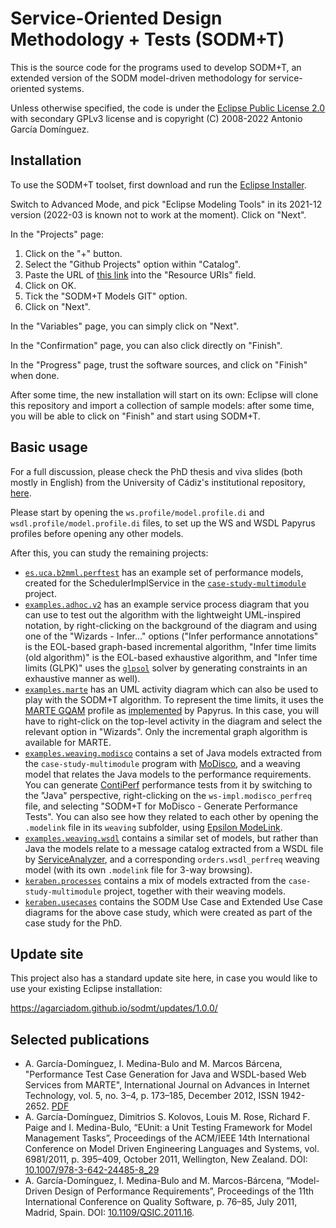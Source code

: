 # Service-Oriented Design Methodology + Tests (SODM+T)

This is the source code for the programs used to develop SODM+T, an extended version of the SODM model-driven methodology for service-oriented systems.

Unless otherwise specified, the code is under the [Eclipse Public License 2.0](https://www.eclipse.org/legal/epl-2.0/) with secondary GPLv3 license and is copyright (C) 2008-2022 Antonio García Domínguez.

## Installation

To use the SODM+T toolset, first download and run the [Eclipse Installer](https://www.eclipse.org/downloads/).

Switch to Advanced Mode, and pick "Eclipse Modeling Tools" in its 2021-12 version (2022-03 is known not to work at the moment).
Click on "Next".

In the "Projects" page:

1. Click on the "+" button.
1. Select the "Github Projects" option within "Catalog".
1. Paste the URL of [this link](https://raw.githubusercontent.com/agarciadom/sodmt/master/workspace-models/sodmt.models.oomph/SODMTModelsGIT.setup) into the "Resource URIs" field.
1. Click on OK.
1. Tick the "SODM+T Models GIT" option.
1. Click on "Next".

In the "Variables" page, you can simply click on "Next".

In the "Confirmation" page, you can also click directly on "Finish".

In the "Progress" page, trust the software sources, and click on "Finish" when done.

After some time, the new installation will start on its own: Eclipse will clone this repository and import a collection of sample models: after some time, you will be able to click on "Finish" and start using SODM+T.

## Basic usage

For a full discussion, please check the PhD thesis and viva slides (both mostly in English) from the University of Cádiz's institutional repository, [here](http://rodin.uca.es/xmlui/handle/10498/15965).

Please start by opening the `ws.profile/model.profile.di` and `wsdl.profile/model.profile.di` files, to set up the WS and WSDL Papyrus profiles before opening any other models.

After this, you can study the remaining projects:

* [`es.uca.b2mml.perftest`](workspace-models/es.uca.b2mml.perftest) has an example set of performance models, created for the SchedulerImplService in the [`case-study-multimodule`](case-study-multimodule) project.
* [`examples.adhoc.v2`](workspace-models/examples.adhoc.v2) has an example service process diagram that you can use to test out the algorithm with the lightweight UML-inspired notation, by right-clicking on the background of the diagram and using one of the "Wizards - Infer..." options ("Infer performance annotations" is the EOL-based graph-based incremental algorithm, "Infer time limits (old algorithm)" is the EOL-based exhaustive algorithm, and "Infer time limits (GLPK)" uses the [`glpsol`](https://www.gnu.org/software/glpk/) solver by generating constraints in an exhaustive manner as well).
* [`examples.marte`](workspace-models/examples.marte) has an UML activity diagram which can also be used to play with the SODM+T algorithm. To represent the time limits, it uses the [MARTE GQAM](https://www.omg.org/omgmarte/) profile as [implemented](https://www.eclipse.org/papyrus/components/marte/) by Papyrus. In this case, you will have to right-click on the top-level activity in the diagram and select the relevant option in "Wizards". Only the incremental graph algorithm is available for MARTE.
* [`examples.weaving.modisco`](workspace-models/examples.weaving.modisco) contains a set of Java models extracted from the `case-study-multimodule` program with [MoDisco](https://www.eclipse.org/MoDisco/), and a weaving model that relates the Java models to the performance requirements. You can generate [ContiPerf](https://sourceforge.net/projects/contiperf/) performance tests from it by switching to the "Java" perspective, right-clicking on the `ws-impl.modisco_perfreq` file, and selecting "SODM+T for MoDisco - Generate Performance Tests". You can also see how they related to each other by opening the `.modelink` file in its `weaving` subfolder, using [Epsilon ModeLink](https://www.eclipse.org/epsilon/doc/modelink/).
* [`examples.weaving.wsdl`](workspace-models/examples.weaving.wsdl) contains a similar set of models, but rather than Java the models relate to a message catalog extracted from a WSDL file by [ServiceAnalyzer](workspace-metamodels/bundles/es.uca.webservices.service-analyzer), and a corresponding `orders.wsdl_perfreq` weaving model (with its own `.modelink` file for 3-way browsing).
* [`keraben.processes`](workspace-models/keraben.processes) contains a mix of models extracted from the `case-study-multimodule` project, together with their weaving models.
* [`keraben.usecases`](workspace-models/keraben.usecases) contains the SODM Use Case and Extended Use Case diagrams for the above case study, which were created as part of the case study for the PhD.

## Update site

This project also has a standard update site here, in case you would like to use your existing Eclipse installation:

https://agarciadom.github.io/sodmt/updates/1.0.0/

## Selected publications

* A. García-Domínguez, I. Medina-Bulo and M. Marcos Bárcena, "Performance Test Case Generation for Java and WSDL-based Web Services from MARTE", International Journal on Advances in Internet Technology, vol. 5, no. 3–4, p. 173–185, December 2012, ISSN 1942-2652. [PDF](http://www.iariajournals.org/internet_technology/inttech_v5_n34_2012_paged.pdf)
* A. García-Domínguez, Dimitrios S. Kolovos, Louis M. Rose, Richard F. Paige and I. Medina-Bulo, “EUnit: a Unit Testing Framework for Model Management Tasks”, Proceedings of the ACM/IEEE 14th International Conference on Model Driven Engineering Languages and Systems, vol. 6981/2011, p. 395–409, October 2011, Wellington, New Zealand. DOI: [10.1007/978-3-642-24485-8_29](http://dx.doi.org/10.1007/978-3-642-24485-8_29)
* A. García-Domínguez, I. Medina-Bulo and M. Marcos-Bárcena, “Model-Driven Design of Performance Requirements”, Proceedings of the 11th International Conference on Quality Software, p. 76–85, July 2011, Madrid, Spain. DOI: [10.1109/QSIC.2011.16](http://dx.doi.org/10.1109/QSIC.2011.16).
